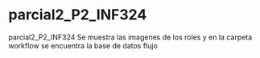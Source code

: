 # parcial2_P2_INF324
parcial2_P2_INF324
Se muestra las imagenes de los roles y en la carpeta workflow se encuentra la base de datos flujo

